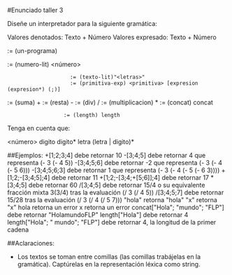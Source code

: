 #Enunciado taller 3

Diseñe un interpretador para la siguiente gramática:

Valores denotados: Texto + Número
Valores expresado: Texto + Número

<programa> := (un-programa) <expresion>


<expresion> := (numero-lit) <número>

                        := (texto-lit)"<letras>"
                        := (primitiva-exp) <primitiva> [expresion (expresion*) (;)]

<primitiva> := (suma) +
                      := (resta) -
                      := (div) /
                      := (multiplicacion) *
                      := (concat) concat

                      := (length) length

Tenga en cuenta que:

<número> digito digito*
<letras> letra (letra | digito)*


##Ejemplos:
+[1;2;3;4] debe retornar 10
-[3;4;5] debe retornar 4 que representa (- 3 (- 4 5))
-[3;4;5;6] debe retornar -2 que representa (- 3 (- 4 (- 5 6)))
-[3;4;5;6;3] debe retornar 1 que representa (- 3 (- 4 (- 5 (- 6 3))))
+[1;2;-[3;4;5];4]  debe retornar 11
+[1;2;-[3;4;+[5;6]];4] debe retornar 17
*[3;4;5] debe retornar 60
/[3;4;5] debe retornar 15/4 o su equivalente fracción mixta 3(3/4) tras la evaluación (/ 3 (/ 4 5))
/[3;4;5;7] debe retornar 15/28 tras la evaluación (/ 3 (/ 4 (/ 5 7)))
"hola" retorna "hola"
"x" retorna "x"
hola retorna un error
x retorna un error
concat["Hola"; "mundo"; "FLP"] debe retornar "HolamundoFLP"
length["Hola"] debe retornar 4
length["Hola"; " mundo"; "FLP"] debe retornar 4, la longitud de la primer cadena


##Aclaraciones:
- Los textos se toman entre comillas (las comillas trabájelas en la gramática). Captúrelas en la representación léxica como string.
